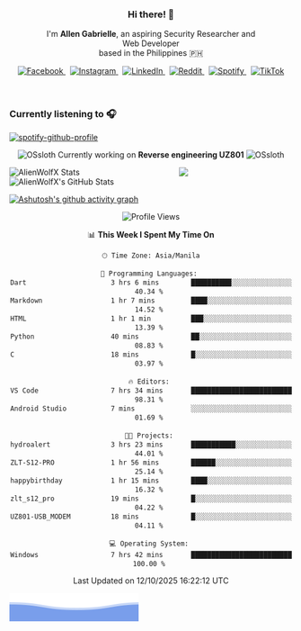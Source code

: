 <!-- AlienWolfX -->
<div align="center">
  <!-- Profile Banner -->
<!--   <img src="assets/banner.png" alt="Banner" /> -->
  
  <!-- Introduction -->
  <div>
    <h3>Hi there! 👋</h3>
    <p>
      I'm <strong>Allen Gabrielle</strong>, an aspiring Security Researcher and<br/>
      Web Developer<br/>
      based in the Philippines 🇵🇭
    </p>
  </div>

  <!-- Social Media Badges -->
  <div>
    <a href="https://facebook.com/nullbyallen">
      <img src="https://img.shields.io/badge/Facebook-%231877F2.svg?logo=Facebook&logoColor=white" alt="Facebook"/>
    </a>&nbsp;
    <a href="https://instagram.com/nullbyallen">
      <img src="https://img.shields.io/badge/Instagram-%23E4405F.svg?logo=Instagram&logoColor=white" alt="Instagram"/>
    </a>&nbsp;
    <a href="https://www.linkedin.com/in/cruizallen">
      <img src="https://img.shields.io/badge/LinkedIn-0A66C2?logo=linkedin&logoColor=white" alt="LinkedIn"/>
    </a>&nbsp;
    <a href="https://www.reddit.com/user/AlienWolfX05">
      <img src="https://img.shields.io/badge/Reddit-FF4500?logo=reddit&logoColor=white" alt="Reddit"/>
    </a>&nbsp;
    <a href="https://open.spotify.com/user/eui8z7q3mzgrl6ogni10r05f6">
      <img src="https://img.shields.io/badge/Spotify-1ED760?logo=spotify&logoColor=white" alt="Spotify"/>
    </a>&nbsp;
    <a href="https://www.tiktok.com/@yourallen_05">
      <img src="https://img.shields.io/badge/TikTok-black?logo=tiktok&logoColor=white" alt="TikTok"/>
    </a>
  </div>
</div>

<br />
<br />

### Currently listening to 🎧

<div align="left">

[![spotify-github-profile](https://spotify-github-profile.kittinanx.com/api/view?uid=eui8z7q3mzgrl6ogni10r05f6&cover_image=true&theme=novatorem&show_offline=true&background_color=121212&interchange=false&bar_color=fb8c00&bar_color_cover=false)](https://spotify-github-profile.kittinanx.com/api/view?uid=eui8z7q3mzgrl6ogni10r05f6&redirect=true)

</div>

<div align="center">

![OSsloth](https://git.io/OSsloth) Currently working on **Reverse engineering UZ801** ![OSsloth](https://git.io/OSsloth)

</div>

<img width="40%" align="right" src="https://i.imgur.com/L9apCTO.png"/>

<img width="50%" src="https://gh-readme-profile.vercel.app/api?username=AlienWolfX&theme=dark&hide_border=true&icon_color=FB8C00&hide_stroke=true&title=Stats&text_color=FEFEFE&username_color=FB8C00&photo_quality=90%" alt="AlienWolfX Stats" />

<img width="50%" src="https://nirzak-streak-stats.vercel.app?user=AlienWolfX&theme=dark&hide_border=true" alt="AlienWolfX's GitHub Stats" />

<br />

[![Ashutosh's github activity graph](https://github-readme-activity-graph.vercel.app/graph?username=AlienWolfX&hide_border=true&custom_title=Activity%20Graph&line=FB8C00&color=ffffff&theme=react-dark)](https://github.com/AlienWolfX)

<div align="center">

<!--START_SECTION:waka-->
![Profile Views](http://img.shields.io/badge/Profile%20Views-4-blue)

📊 **This Week I Spent My Time On** 

```text
🕑︎ Time Zone: Asia/Manila

💬 Programming Languages: 
Dart                     3 hrs 6 mins        ██████████░░░░░░░░░░░░░░░   40.34 % 
Markdown                 1 hr 7 mins         ████░░░░░░░░░░░░░░░░░░░░░   14.52 % 
HTML                     1 hr 1 min          ███░░░░░░░░░░░░░░░░░░░░░░   13.39 % 
Python                   40 mins             ██░░░░░░░░░░░░░░░░░░░░░░░   08.83 % 
C                        18 mins             █░░░░░░░░░░░░░░░░░░░░░░░░   03.97 % 

🔥 Editors: 
VS Code                  7 hrs 34 mins       █████████████████████████   98.31 % 
Android Studio           7 mins              ░░░░░░░░░░░░░░░░░░░░░░░░░   01.69 % 

🐱‍💻 Projects: 
hydroalert               3 hrs 23 mins       ███████████░░░░░░░░░░░░░░   44.01 % 
ZLT-S12-PRO              1 hr 56 mins        ██████░░░░░░░░░░░░░░░░░░░   25.14 % 
happybirthday            1 hr 15 mins        ████░░░░░░░░░░░░░░░░░░░░░   16.32 % 
zlt_s12_pro              19 mins             █░░░░░░░░░░░░░░░░░░░░░░░░   04.22 % 
UZ801-USB_MODEM          18 mins             █░░░░░░░░░░░░░░░░░░░░░░░░   04.11 % 

💻 Operating System: 
Windows                  7 hrs 42 mins       █████████████████████████   100.00 % 
```


 Last Updated on 12/10/2025 16:22:12 UTC
<!--END_SECTION:waka-->

</div>

<img src="https://raw.githubusercontent.com/warriorwizard/warriorwizard/2af4e1c3d1a916022110de41ff0d7246d94ffe8e/bottom_header.svg" />
